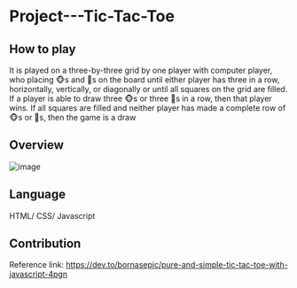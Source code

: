 # Project---Tic-Tac-Toe


## How to play
It is played on a three-by-three grid by one player with computer player, who placing 🐵s and 🐸s on the board until either player has three in a row, horizontally, vertically, or diagonally or until all squares on the grid are filled. If a player is able to draw three 🐵s or three 🐸s in a row, then that player wins. If all squares are filled and neither player has made a complete row of 🐵s or 🐸s, then the game is a draw


## Overview
![image](https://user-images.githubusercontent.com/89958717/147686804-44df6c74-432b-442b-b905-1acab8901d74.png)


## Language
HTML/ CSS/ Javascript


## Contribution
Reference link: https://dev.to/bornasepic/pure-and-simple-tic-tac-toe-with-javascript-4pgn
